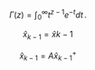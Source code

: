 $$
\Gamma(z) = \int_0^\infty t^{z-1}e^{-t}dt\,.
$$

$$
\hat{x}_{k-1} = \hat{x}{k-1}
$$

$${\hat{x}_{k-1}} = {{A}\hat x_{k-1}^+}$$
